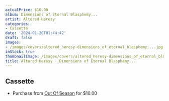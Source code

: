 ```yaml
---
actualPrice: $10.00
album: Dimensions of Eternal Blasphemy...
artist: Altered Heresy
categories:
- Cassette
date: '2024-01-26T01:44:42'
draft: false
images:
- /images/covers/altered_heresy-dimensions_of_eternal_blasphemy....jpg
inStock: true
thumbnailImage: /images/covers/altered_heresy-dimensions_of_eternal_blasphemy...-thumb.jpg
title: Altered Heresy - Dimensions of Eternal Blasphemy...
---
```


## Cassette
* Purchase from [Out Of Season](https://www.outofseasonlabel.com/products/altered-heresy-eternal-blasphemy-cassette-tape) for $10.00
